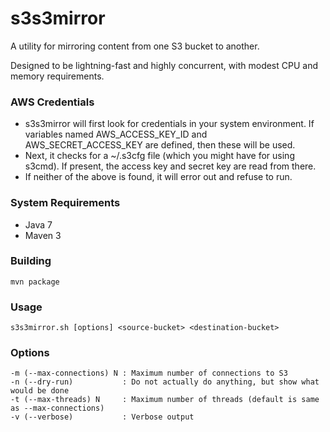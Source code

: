 s3s3mirror
==========

A utility for mirroring content from one S3 bucket to another.

Designed to be lightning-fast and highly concurrent, with modest CPU and memory requirements.

### AWS Credentials

* s3s3mirror will first look for credentials in your system environment. If variables named AWS\_ACCESS\_KEY\_ID and AWS\_SECRET\_ACCESS\_KEY are defined, then these will be used.
* Next, it checks for a ~/.s3cfg file (which you might have for using s3cmd). If present, the access key and secret key are read from there.
* If neither of the above is found, it will error out and refuse to run.

### System Requirements

* Java 7
* Maven 3

### Building

    mvn package

### Usage

    s3s3mirror.sh [options] <source-bucket> <destination-bucket>

### Options

    -m (--max-connections) N : Maximum number of connections to S3
    -n (--dry-run)           : Do not actually do anything, but show what would be done
    -t (--max-threads) N     : Maximum number of threads (default is same as --max-connections)
    -v (--verbose)           : Verbose output

